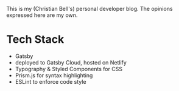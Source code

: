 This is my (Christian Bell's) personal developer blog. The opinions expressed here are my own.

# Tech Stack
- Gatsby
- deployed to Gatsby Cloud, hosted on Netlify
- Typography & Styled Components for CSS
- Prism.js for syntax highlighting
- ESLint to enforce code style